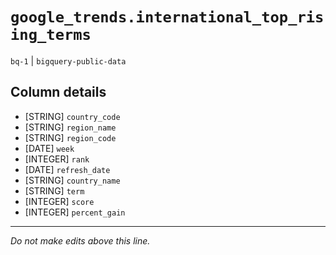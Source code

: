 # `google_trends.international_top_rising_terms`
`bq-1` | `bigquery-public-data`

## Column details
* [STRING]    `country_code`
* [STRING]    `region_name`
* [STRING]    `region_code`
* [DATE]      `week`
* [INTEGER]   `rank`
* [DATE]      `refresh_date`
* [STRING]    `country_name`
* [STRING]    `term`
* [INTEGER]   `score`
* [INTEGER]   `percent_gain`

-------------------------------------------------------------------------------
*Do not make edits above this line.*
